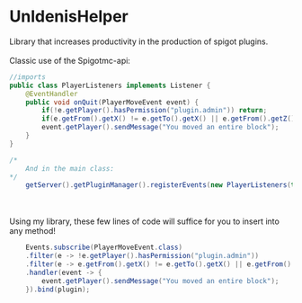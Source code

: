 # UnldenisHelper

Library that increases productivity in the production of spigot plugins.
<br><br>
Classic use of the Spigotmc-api: 
```java
//imports
public class PlayerListeners implements Listener {
    @EventHandler
    public void onQuit(PlayerMoveEvent event) {
        if(!e.getPlayer().hasPermission("plugin.admin")) return;
        if(e.getFrom().getX() != e.getTo().getX() || e.getFrom().getZ() != e.getTo().getZ()) return;
        event.getPlayer().sendMessage("You moved an entire block");
    }
}

/*
    And in the main class:
*/
    getServer().getPluginManager().registerEvents(new PlayerListeners(this), this);
```
<br><br>
Using my library, these few lines of code will suffice for you to insert into any method!
```java
    Events.subscribe(PlayerMoveEvent.class)
    .filter(e -> !e.getPlayer().hasPermission("plugin.admin"))
    .filter(e -> e.getFrom().getX() != e.getTo().getX() || e.getFrom().getZ() != e.getTo().getZ())
    .handler(event -> {
        event.getPlayer().sendMessage("You moved an entire block");
    }).bind(plugin);
```
